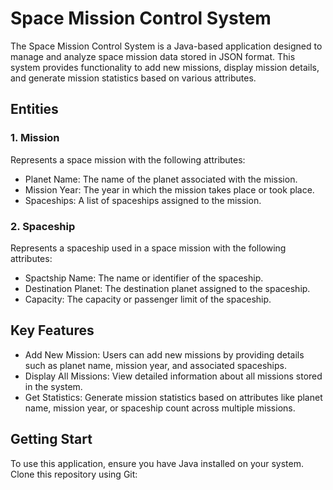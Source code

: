 # Space Mission Control System <br/>
The Space Mission Control System is a Java-based application designed to manage and analyze space mission data stored in JSON format. This system provides functionality to add new missions, display mission details, and generate mission statistics based on various attributes.
## Entities
### 1. Mission
Represents a space mission with the following attributes:
- Planet Name: The name of the planet associated with the mission.
- Mission Year: The year in which the mission takes place or took place.
- Spaceships: A list of spaceships assigned to the mission.
### 2. Spaceship
Represents a spaceship used in a space mission with the following attributes:
- Spactship Name:  The name or identifier of the spaceship.
- Destination Planet: The destination planet assigned to the spaceship.
- Capacity: The capacity or passenger limit of the spaceship.
## Key Features
- Add New Mission: Users can add new missions by providing details such as planet name, mission year, and associated spaceships.
- Display All Missions: View detailed information about all missions stored in the system.
- Get Statistics: Generate mission statistics based on attributes like planet name, mission year, or spaceship count across multiple missions.
## Getting Start
To use this application, ensure you have Java installed on your system. Clone this repository using Git:
